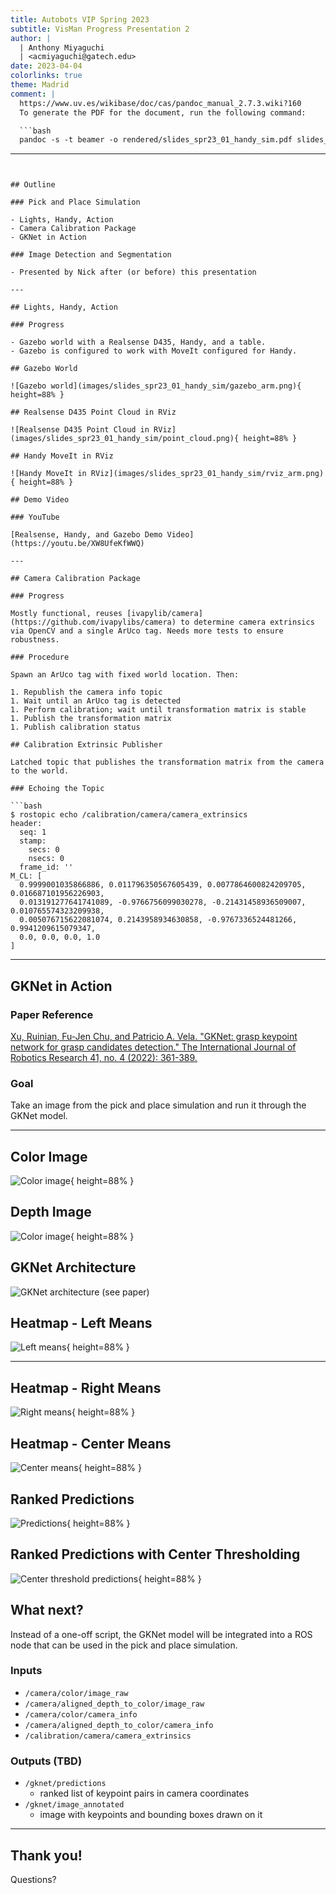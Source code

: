 ```yaml
---
title: Autobots VIP Spring 2023
subtitle: VisMan Progress Presentation 2
author: |
  | Anthony Miyaguchi
  | <acmiyaguchi@gatech.edu>
date: 2023-04-04
colorlinks: true
theme: Madrid
comment: |
  https://www.uv.es/wikibase/doc/cas/pandoc_manual_2.7.3.wiki?160
  To generate the PDF for the document, run the following command:

  ```bash
  pandoc -s -t beamer -o rendered/slides_spr23_01_handy_sim.pdf slides_spr23_01_handy_sim.md
  ```
---
```


## Outline

### Pick and Place Simulation

- Lights, Handy, Action
- Camera Calibration Package
- GKNet in Action 

### Image Detection and Segmentation

- Presented by Nick after (or before) this presentation

---

## Lights, Handy, Action

### Progress

- Gazebo world with a Realsense D435, Handy, and a table.
- Gazebo is configured to work with MoveIt configured for Handy.

## Gazebo World

![Gazebo world](images/slides_spr23_01_handy_sim/gazebo_arm.png){ height=88% }

## Realsense D435 Point Cloud in RViz

![Realsense D435 Point Cloud in RViz](images/slides_spr23_01_handy_sim/point_cloud.png){ height=88% }

## Handy MoveIt in RViz

![Handy MoveIt in RViz](images/slides_spr23_01_handy_sim/rviz_arm.png){ height=88% }

## Demo Video

### YouTube

[Realsense, Handy, and Gazebo Demo Video](https://youtu.be/XW8UfeKfWWQ)

---

## Camera Calibration Package

### Progress

Mostly functional, reuses [ivapylib/camera](https://github.com/ivapylibs/camera) to determine camera extrinsics via OpenCV and a single ArUco tag. Needs more tests to ensure robustness.

### Procedure

Spawn an ArUco tag with fixed world location. Then:

1. Republish the camera info topic
1. Wait until an ArUco tag is detected
1. Perform calibration; wait until transformation matrix is stable
1. Publish the transformation matrix
1. Publish calibration status

## Calibration Extrinsic Publisher

Latched topic that publishes the transformation matrix from the camera to the world.

### Echoing the Topic

```bash
$ rostopic echo /calibration/camera/camera_extrinsics
header: 
  seq: 1
  stamp: 
    secs: 0
    nsecs: 0
  frame_id: ''
M_CL: [
  0.9999001035866886, 0.011796350567605439, 0.0077864600824209705, 0.016687101956226903,
  0.013191277641741089, -0.9766756099030278, -0.21431458936509007, 0.010765574323209938, 
  0.005076715622081074, 0.2143958934630858, -0.9767336524481266, 0.9941209615079347, 
  0.0, 0.0, 0.0, 1.0
]
```

---

## GKNet in Action

### Paper Reference

[Xu, Ruinian, Fu-Jen Chu, and Patricio A. Vela. "GKNet: grasp keypoint network for grasp candidates detection." The International Journal of Robotics Research 41, no. 4 (2022): 361-389.][gknet_paper]

[gknet_paper]: https://arxiv.org/abs/2106.08497

### Goal

Take an image from the pick and place simulation and run it through the GKNet model.

---

## Color Image

![Color image](images/slides_spr23_01_handy_sim/test_sim/rgb.jpg){ height=88% }

## Depth Image

![Color image](images/slides_spr23_01_handy_sim/test_sim/depth.jpg){ height=88% }

## GKNet Architecture

![GKNet architecture (see paper)](images/slides_spr23_01_handy_sim/gknet_arch.png)


## Heatmap - Left Means

![Left means](images/slides_spr23_01_handy_sim/test_sim_out/pred_lm_1.0.png){ height=88% }

--- 

## Heatmap - Right Means

![Right means](images/slides_spr23_01_handy_sim/test_sim_out/pred_rm_1.0.png){ height=88% }

## Heatmap - Center Means

![Center means](images/slides_spr23_01_handy_sim/test_sim_out/pred_ct_1.0.png){ height=88% }

## Ranked Predictions

![Predictions](images/slides_spr23_01_handy_sim/test_sim_out/out_pred_1.0.png){ height=88% }

## Ranked Predictions with Center Thresholding

![Center threshold predictions](images/slides_spr23_01_handy_sim/test_sim_out/ctdet.png){ height=88% }

## What next?

Instead of a one-off script, the GKNet model will be integrated into a ROS node that can be used in the pick and place simulation.

### Inputs

- `/camera/color/image_raw`
- `/camera/aligned_depth_to_color/image_raw`
- `/camera/color/camera_info`
- `/camera/aligned_depth_to_color/camera_info`
- `/calibration/camera/camera_extrinsics`

### Outputs (TBD)

- `/gknet/predictions`
  - ranked list of keypoint pairs in camera coordinates
- `/gknet/image_annotated`
  - image with keypoints and bounding boxes drawn on it

---

## Thank you!

Questions?